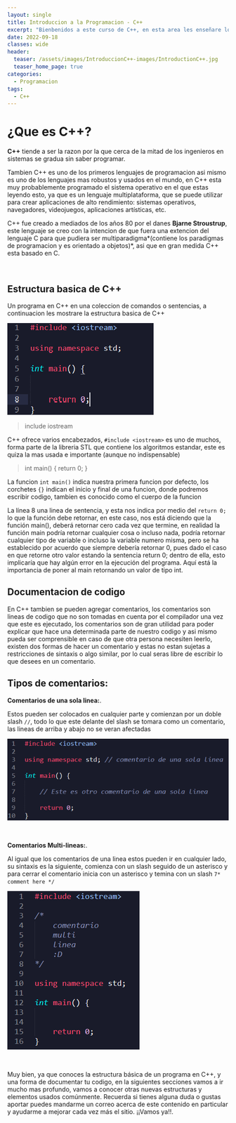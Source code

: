 ```yaml
---
layout: single
title: Introduccion a la Programacion - C++
excerpt: "Bienbenidos a este curso de C++, en esta area les enseñare lo basico, donde programaremos nuestra primera linea de codigo, veremos la estrucutra por defecto y que hace cada parte parte."
date: 2022-09-18
classes: wide
header:
  teaser: /assets/images/IntroduccionC++-images/IntroductionC++.jpg
  teaser_home_page: true
categories:
  - Programacion
tags:  
  - C++
---
```



# ¿Que es C++?


**C++** tiende a ser la razon por la que cerca de la mitad de los ingenieros en sistemas se gradua sin saber programar.

Tambien C++ es uno de los primeros lenguajes de programacion asi mismo es uno de los lenguajes mas robustos y usados en el mundo, en C++ esta muy probablemente programado el sistema operativo en el que estas leyendo esto, ya que es un lenguaje multiplataforma, que se puede utilizar para crear aplicaciones de alto rendimiento: sistemas operativos, navegadores, videojuegos, aplicaciones artísticas, etc.

C++ fue creado a mediados de los años 80 por el danes **Bjarne Stroustrup**, este lenguaje se creo con la intencion de que fuera una extencion del lenguaje C para que pudiera ser multiparadigma*(contiene los paradigmas de programacion y es orientado a objetos)*, asi que en gran medida C++ esta basado en C.

<br>

## Estructura basica de C++

Un programa en C++ en una coleccion de comandos o sentencias, a continuacion les mostrare la estructura basica de C++

![Struc Basic](/assets/images/IntroduccionC++-images/StrucBasic.png)

> include iostream

C++ ofrece varios encabezados, `#include <iostream>` es uno de muchos, forma parte de la libreria STL que contiene los algoritmos estandar, este es quiza la mas usada e importante (aunque no indispensable)

> int main() { return 0; }

La funcion `int main()` indica nuestra primera funcion por defecto, los corchetes `{}` indican el inicio y final de una funcion, donde podremos escribir codigo, tambien es conocido como el cuerpo de la funcion

La línea 8 una linea de sentencia, y esta nos indica por medio del `return 0;` lo que la función debe retornar, en este caso, nos está diciendo que la función main(), deberá retornar cero cada vez que termine, en realidad la función main podría retornar cualquier cosa o incluso nada, podría retornar cualquier tipo de variable o incluso la variable numero misma, pero se ha establecido por acuerdo que siempre debería retornar 0, pues dado el caso en que retorne otro valor estando la sentencia return 0; dentro de ella, esto implicaría que hay algún error en la ejecución del programa. Aquí está la importancia de poner al main retornando un valor de tipo int.


## Documentacion de codigo

En C++ tambien se pueden agregar comentarios, los comentarios son lineas de codigo que no son tomadas en cuenta por el compilador una vez que este es ejecutado, los comentarios son de gran utilidad para poder explicar que hace una determinada parte de nuestro codigo y asi mismo pueda ser comprensible en caso de que otra persona necesiten leerlo, existen dos formas de hacer un comentario y estas no estan sujetas a restricciones de sintaxis o algo similar, por lo cual seras libre de escribir lo que desees en un comentario.


## Tipos de comentarios:


**Comentarios de una sola linea:**.

Estos pueden ser colocados en cualquier parte y comienzan por un doble slash `//`, todo lo que este delante del slash se tomara como un comentario, las lineas de arriba y abajo no se veran afectadas

![Commetn C++](/assets/images/IntroduccionC++-images/comentarioUnalinea.png)

<br>


**Comentarios Multi-lineas:**. 

Al igual que los comentarios de una linea estos pueden ir en cualquier lado, su sintaxis es la siguiente, comienza con un slash seguido de un asterisco y para cerrar el comentario inicia con un asterisco y temina con un slash `7* comment here */`

![Comment C++](/assets/images/IntroduccionC++-images/comentarioMulti.png)

<br>


Muy bien, ya que conoces la estructura básica de un programa en C++, y una forma de documentar tu codigo, en la siguientes secciones vamos a ir mucho mas profundo, vamos a conocer otras nuevas estructuras y elementos usados comúnmente. Recuerda si tienes alguna duda o gustas aportar puedes mandarme un correo acerca de este contenido en particular y ayudarme a mejorar cada vez más el sitio. ¡¡Vamos ya!!.
